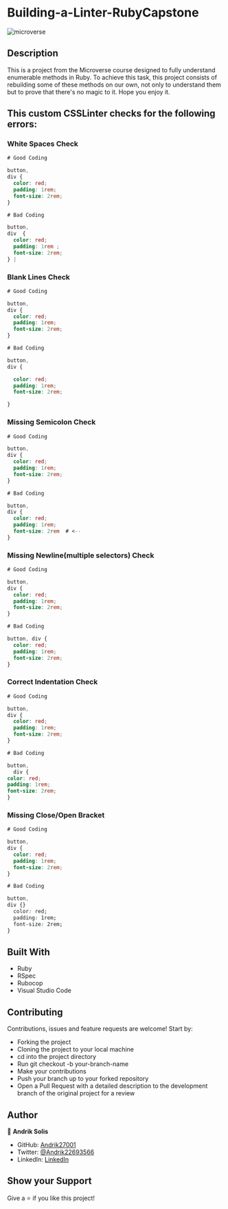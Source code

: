 # Building-a-Linter-RubyCapstone

![microverse](https://camo.githubusercontent.com/3a5835d4f56c57cec85939ac345e43fef164c178/68747470733a2f2f696d672e736869656c64732e696f2f62616467652f4d6963726f76657273652d626c756576696f6c6574)


## Description

This is a project from the Microverse course designed to fully understand enumerable methods in Ruby. To achieve this task, this project consists of rebuilding some of these methods on our own, not only to understand them but to prove that there's no magic to it. Hope you enjoy it.

## This custom CSSLinter checks for the following errors:

### White Spaces Check

~~~css
# Good Coding

button,
div {
  color: red;
  padding: 1rem;
  font-size: 2rem;
}

# Bad Coding

button,
div  {
  color: red;
  padding: 1rem ;
  font-size: 2rem;
} |
~~~

### Blank Lines Check

~~~css
# Good Coding

button,
div {
  color: red;
  padding: 1rem;
  font-size: 2rem;
}

# Bad Coding

button,
div {

  color: red;
  padding: 1rem;
  font-size: 2rem;

}
~~~

### Missing Semicolon Check

~~~css
# Good Coding

button,
div {
  color: red;
  padding: 1rem;
  font-size: 2rem;
}

# Bad Coding

button,
div {
  color: red;
  padding: 1rem;
  font-size: 2rem  # <--
}
~~~

### Missing Newline(multiple selectors) Check

~~~css
# Good Coding

button,
div {
  color: red;
  padding: 1rem;
  font-size: 2rem;
}

# Bad Coding

button, div {
  color: red;
  padding: 1rem;
  font-size: 2rem;
}
~~~

### Correct Indentation Check

~~~css
# Good Coding

button,
div {
  color: red;
  padding: 1rem;
  font-size: 2rem;
}

# Bad Coding

button,
  div {
color: red;
padding: 1rem;
font-size: 2rem;
}
~~~

### Missing Close/Open Bracket

~~~css
# Good Coding

button,
div {
  color: red;
  padding: 1rem;
  font-size: 2rem;
}

# Bad Coding

button,
div {}
  color: red;
  padding: 1rem;
  font-size: 2rem;
}
~~~


## Built With

- Ruby
- RSpec
- Rubocop
- Visual Studio Code


## Contributing

Contributions, issues and feature requests are welcome! Start by:

  - Forking the project
  - Cloning the project to your local machine
  - cd into the project directory
  - Run git checkout -b your-branch-name
  - Make your contributions
  - Push your branch up to your forked repository
  - Open a Pull Request with a detailed description to the development branch of the original project for a review


## Author 

👤 **Andrik Solis**
- GitHub: [Andrik27001](https://github.com/Andrik27001)
- Twitter: [@Andrik22693566](https://twitter.com/Andrik22693566)
- LinkedIn: [LinkedIn](https://www.linkedin.com/in/andrik-solis-paniagua-a0ab251b5/)


## Show your Support

Give a ⭐ if you like this project!
